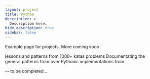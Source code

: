 ```yaml
---
layout: project
title: Python  
description: >
  Description here.
hide_description: true
sidebar: false
---
```



Example page for projects. More coming soon 

lessons and patterns from 1000+ katas problems
Documentating the general patterns from over Pythonic implementations from 

-- to be completed... 